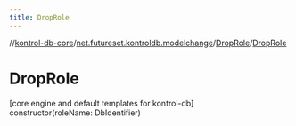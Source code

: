 ```yaml
---
title: DropRole
---
```

//[kontrol-db-core](../../../index.html)/[net.futureset.kontroldb.modelchange](../index.html)/[DropRole](index.html)/[DropRole](-drop-role.html)



# DropRole



[core engine and default templates for kontrol-db]\
constructor(roleName: DbIdentifier)




